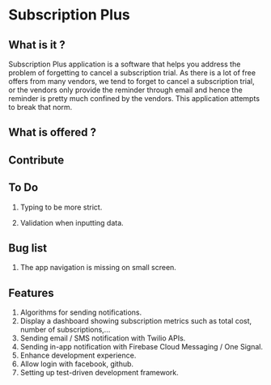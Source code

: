 # Subscription Plus

## What is it ?

Subscription Plus application is a software that helps you address the problem of forgetting to cancel a subscription trial. As there is a lot of free offers from many vendors, we tend to forget to cancel a subscription trial, or the vendors only provide the reminder through email and hence the reminder is pretty much confined by the vendors. This application attempts to break that norm.

## What is offered ?

## Contribute

## To Do

1. Typing to be more strict.

2. Validation when inputting data.

## Bug list

1. The app navigation is missing on small screen.

## Features

1. Algorithms for sending notifications.
2. Display a dashboard showing subscription metrics such as total cost, number of subscriptions,...
3. Sending email / SMS notification with Twilio APIs.
4. Sending in-app notification with Firebase Cloud Messaging / One Signal.
5. Enhance development experience.
6. Allow login with facebook, github.
7. Setting up test-driven development framework.

